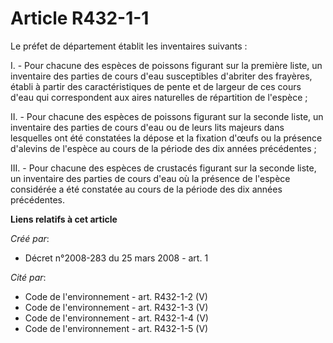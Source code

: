 # Article R432-1-1

Le préfet de département établit les inventaires suivants :

I. - Pour chacune des espèces de poissons figurant sur la première liste, un inventaire des parties de cours d'eau
susceptibles d'abriter des frayères, établi à partir des caractéristiques de pente et de largeur de ces cours d'eau qui
correspondent aux aires naturelles de répartition de l'espèce ;

II. - Pour chacune des espèces de poissons figurant sur la seconde liste, un inventaire des parties de cours d'eau ou de
leurs lits majeurs dans lesquelles ont été constatées la dépose et la fixation d'œufs ou la présence d'alevins de l'espèce au
cours de la période des dix années précédentes ;

III. - Pour chacune des espèces de crustacés figurant sur la seconde liste, un inventaire des parties de cours d'eau où la
présence de l'espèce considérée a été constatée au cours de la période des dix années précédentes.

**Liens relatifs à cet article**

_Créé par_:

  - Décret n°2008-283 du 25 mars 2008 - art. 1

_Cité par_:

  - Code de l'environnement - art. R432-1-2 (V)
  - Code de l'environnement - art. R432-1-3 (V)
  - Code de l'environnement - art. R432-1-4 (V)
  - Code de l'environnement - art. R432-1-5 (V)
